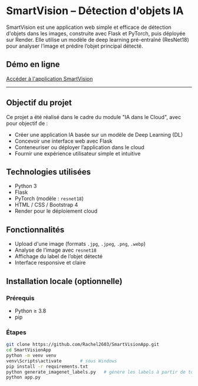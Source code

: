 # SmartVision – Détection d'objets IA

SmartVision est une application web simple et efficace de détection d'objets dans les images, construite avec Flask et PyTorch, puis déployée sur Render. Elle utilise un modèle de deep learning pré-entraîné (ResNet18) pour analyser l’image et prédire l’objet principal détecté.

## Démo en ligne

 [Accéder à l'application SmartVision](https://smartvisionapp.onrender.com)

---

## Objectif du projet

Ce projet a été réalisé dans le cadre du module "IA dans le Cloud", avec pour objectif de :
- Créer une application IA basée sur un modèle de Deep Learning (DL)
- Concevoir une interface web avec Flask
- Conteneuriser ou déployer l’application dans le cloud
- Fournir une expérience utilisateur simple et intuitive



##  Technologies utilisées

- Python 3
- Flask
- PyTorch (modèle : `resnet18`)
- HTML / CSS / Bootstrap 4
- Render pour le déploiement cloud



## Fonctionnalités

- Upload d'une image (formats `.jpg`, `.jpeg`, `.png`, `.webp`)
- Analyse de l’image avec `resnet18`
- Affichage du label de l’objet détecté
- Interface responsive et claire



## Installation locale (optionnelle)

### Prérequis
- Python ≥ 3.8
- pip

### Étapes
```bash
git clone https://github.com/Rachel2603/SmartVisionApp.git
cd SmartVisionApp
python -m venv venv
venv\Scripts\activate       # sous Windows
pip install -r requirements.txt
python generate_imagenet_labels.py   # génère les labels à partir de torchvision
python app.py
